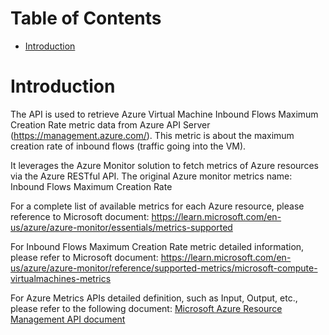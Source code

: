 # Table of Contents
- [Introduction](#introduction)


# Introduction <a name="introduction"></a>
The API is used to retrieve Azure Virtual Machine Inbound Flows Maximum Creation Rate metric data from Azure API Server (https://management.azure.com/). This metric is about the maximum creation rate of inbound flows (traffic going into the VM).



It leverages the Azure Monitor solution to fetch metrics of Azure resources via the Azure RESTful API. The original Azure monitor metrics name: Inbound Flows Maximum Creation Rate



For a complete list of available metrics for each Azure resource, please reference to Microsoft document: https://learn.microsoft.com/en-us/azure/azure-monitor/essentials/metrics-supported 

For Inbound Flows Maximum Creation Rate metric detailed information, please refer to Microsoft document: https://learn.microsoft.com/en-us/azure/azure-monitor/reference/supported-metrics/microsoft-compute-virtualmachines-metrics

For Azure Metrics APIs detailed definition, such as Input, Output, etc., please refer to the following document:
[Microsoft Azure Resource Management API document](https://learn.microsoft.com/en-us/rest/api/monitor/metrics/list?view=rest-monitor-2023-10-01&tabs=HTTP)
